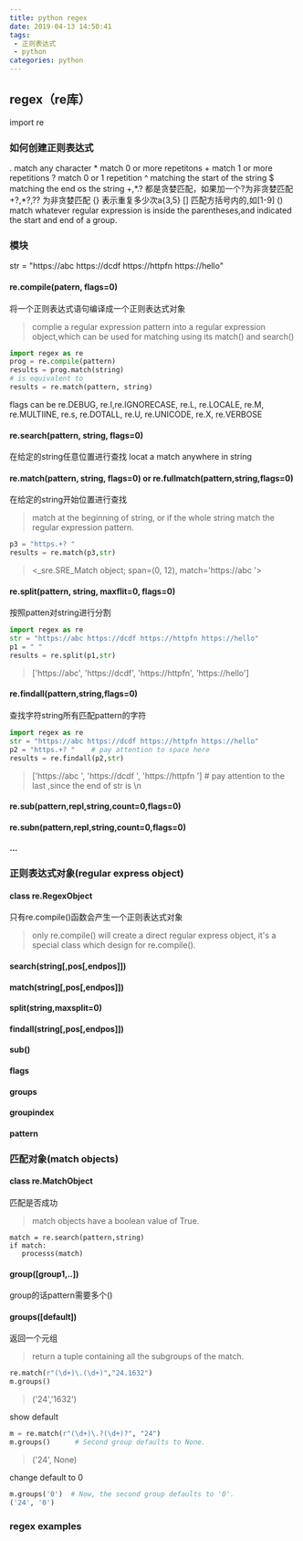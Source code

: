```yaml
---
title: python regex
date: 2019-04-13 14:50:41
tags:
 - 正则表达式
 - python
categories: python
---
```



## regex（re库）

import re

### 如何创建正则表达式
.    match any character
\*    match 0 or more repetitons
\+    match 1 or more repetitions
?    match 0 or 1 repetition
^    matching the start of the string
$    matching the end os the string
+,\*.?    都是贪婪匹配，如果加一个?为非贪婪匹配
+?,\*?,??    为非贪婪匹配
{}    表示重复多少次a{3,5}
[]    匹配方括号内的,如[1-9]
()  match whatever regular expression is inside the parentheses,and indicated the start and end of a group.

### 模块

str = "https://abc https://dcdf https://httpfn https://hello"

#### re.compile(patern, flags=0)
将一个正则表达式语句编译成一个正则表达式对象
> complie a regular expression pattern into a regular expression object,which can be used for matching using its match() and search()

``` python
import regex as re
prog = re.compile(pattern)
results = prog.match(string)
# is equivalent to 
results = re.match(pattern, string)
```
flags can be re.DEBUG, re.I,re.IGNORECASE, re.L, re.LOCALE, re.M, re.MULTIINE, re.s, re.DOTALL, re.U, re.UNICODE, re.X, re.VERBOSE

#### re.search(pattern, string, flags=0)
在给定的string任意位置进行查找
locat a match anywhere in string

#### re.match(pattern, string, flags=0) or re.fullmatch(pattern,string,flags=0)
在给定的string开始位置进行查找
> match at the beginning of string, or if the whole string match the regular expression pattern.

``` python
p3 = "https.+? "
results = re.match(p3,str)
```
> <_sre.SRE_Match object; span=(0, 12), match='https://abc '>

#### re.split(pattern, string, maxflit=0, flags=0)
按照patten对string进行分割

``` python
import regex as re
str = "https://abc https://dcdf https://httpfn https://hello"
p1 = " "
results = re.split(p1,str)
```
> ['https://abc', 'https://dcdf', 'https://httpfn', 'https://hello']

#### re.findall(pattern,string,flags=0)
查找字符string所有匹配pattern的字符

``` python
import regex as re
str = "https://abc https://dcdf https://httpfn https://hello"
p2 = "https.+? "    # pay attention to space here
results = re.findall(p2,str)
```
> ['https://abc ', 'https://dcdf ', 'https://httpfn ']    # pay attention to the last ,since the end of str is \n

#### re.sub(pattern,repl,string,count=0,flags=0)

#### re.subn(pattern,repl,string,count=0,flags=0)
#### ...


### 正则表达式对象(regular express object)
#### class re.RegexObject
只有re.compile()函数会产生一个正则表达式对象
> only re.compile() will create a direct regular express object,
it's a special class which design for re.compile().

#### search(string[,pos[,endpos]])

#### match(string[,pos[,endpos]])
#### split(string,maxsplit=0)
#### findall(string[,pos[,endpos]])
#### sub()
#### flags
#### groups
#### groupindex
#### pattern

### 匹配对象(match objects)

#### class re.MatchObject
匹配是否成功
> match objects have a boolean value of True.

```
match = re.search(pattern,string)
if match:
   processs(match)
```

#### group([group1,..])
group的话pattern需要多个()

#### groups([default])
返回一个元组
> return a tuple containing all the subgroups of the match.

``` python
re.match(r"(\d+)\.(\d+)","24.1632")
m.groups()
```
> ('24','1632')

show default
``` python
m = re.match(r"(\d+)\.?(\d+)?", "24")
m.groups()      # Second group defaults to None.
```
> ('24', None)

change default to 0
``` python
m.groups('0')  # Now, the second group defaults to '0'.
('24', '0')
```

### regex examples


